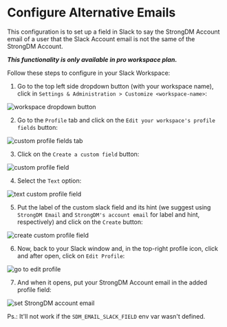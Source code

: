 # Configure Alternative Emails

This configuration is to set up a field in Slack to say the StrongDM Account email of a user that the Slack Account email is not the same of the StrongDM Account.

**_This functionality is only available in pro workspace plan._**

Follow these steps to configure in your Slack Workspace:

1. Go to the top left side dropdown button (with your workspace name), click in `Settings & Administration > Customize <workspace-name>`:

![workspace dropdown button](https://user-images.githubusercontent.com/49597325/134933901-3e032c8c-8e83-426c-84da-46fd045cba52.jpg)


2. Go to the `Profile` tab and click on the `Edit your workspace's profile fields` button:

![custom profile fields tab](https://user-images.githubusercontent.com/49597325/134933956-1632c5e8-44ff-4aba-ba54-2b4502ae20f1.jpg)


3. Click on the `Create a custom field` button:

![custom profile field](https://user-images.githubusercontent.com/49597325/134933991-b50ce39b-1e37-4e8f-b5f1-37620f925cdb.jpg)


4. Select the `Text` option:

![text custom profile field](https://user-images.githubusercontent.com/49597325/134934042-a3853b7f-899a-4a1c-a22b-2e55da92d803.jpg)

5. Put the label of the custom slack field and its hint (we suggest using `StrongDM Email` and `StrongDM's account email` for label and hint, respectively) and click on the `Create` button:

![create custom profile field](https://user-images.githubusercontent.com/49597325/134934088-4c7b29bb-28bb-4af1-a714-f1f21cc60150.jpg)


6. Now, back to your Slack window and, in the top-right profile icon, click and after open, click on `Edit Profile`:

![go to edit profile](https://user-images.githubusercontent.com/49597325/134934145-9bef28ec-d084-4d79-830d-bb764a8b5023.jpg)

7. And when it opens, put your StrongDM Account email in the added profile field:

![set StrongDM account email](https://user-images.githubusercontent.com/49597325/134934179-3f299cb1-9416-4c90-a02a-b052b1bb207a.jpg)

Ps.: It'll not work if the `SDM_EMAIL_SLACK_FIELD` env var wasn't defined.
